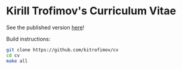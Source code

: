 # Kirill Trofimov's Curriculum Vitae

See the published version [here](https://kitrofimov.github.io/cv/cv.pdf)!

Build instructions:

```bash
git clone https://github.com/kitrofimov/cv
cd cv
make all
```

